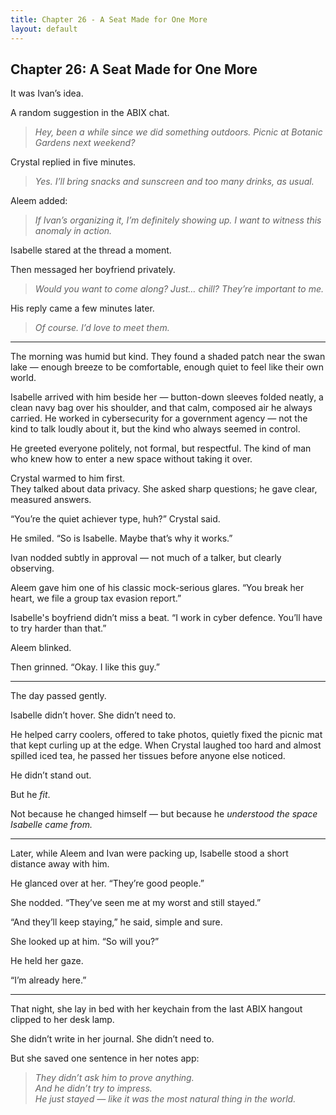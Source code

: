 ```yaml
---
title: Chapter 26 - A Seat Made for One More
layout: default
---
```


## Chapter 26: A Seat Made for One More

It was Ivan’s idea.

A random suggestion in the ABIX chat.

> *Hey, been a while since we did something outdoors. Picnic at Botanic Gardens next weekend?*

Crystal replied in five minutes.

> *Yes. I’ll bring snacks and sunscreen and too many drinks, as usual.*

Aleem added:

> *If Ivan’s organizing it, I’m definitely showing up. I want to witness this anomaly in action.*

Isabelle stared at the thread a moment.

Then messaged her boyfriend privately.

> *Would you want to come along? Just… chill? They’re important to me.*

His reply came a few minutes later.

> *Of course. I’d love to meet them.*

---

The morning was humid but kind. They found a shaded patch near the swan lake — enough breeze to be comfortable, enough quiet to feel like their own world.

Isabelle arrived with him beside her — button-down sleeves folded neatly, a clean navy bag over his shoulder, and that calm, composed air he always carried. He worked in cybersecurity for a government agency — not the kind to talk loudly about it, but the kind who always seemed in control.

He greeted everyone politely, not formal, but respectful. The kind of man who knew how to enter a new space without taking it over.

Crystal warmed to him first.  
They talked about data privacy. She asked sharp questions; he gave clear, measured answers.

“You’re the quiet achiever type, huh?” Crystal said.

He smiled. “So is Isabelle. Maybe that’s why it works.”

Ivan nodded subtly in approval — not much of a talker, but clearly observing.

Aleem gave him one of his classic mock-serious glares. “You break her heart, we file a group tax evasion report.”

Isabelle's boyfriend didn’t miss a beat. “I work in cyber defence. You’ll have to try harder than that.”

Aleem blinked.

Then grinned. “Okay. I like this guy.”

---

The day passed gently.

Isabelle didn’t hover. She didn’t need to.

He helped carry coolers, offered to take photos, quietly fixed the picnic mat that kept curling up at the edge. When Crystal laughed too hard and almost spilled iced tea, he passed her tissues before anyone else noticed.

He didn’t stand out.

But he *fit*.

Not because he changed himself — but because he *understood the space Isabelle came from.*

---

Later, while Aleem and Ivan were packing up, Isabelle stood a short distance away with him.

He glanced over at her. “They’re good people.”

She nodded. “They’ve seen me at my worst and still stayed.”

“And they’ll keep staying,” he said, simple and sure.

She looked up at him. “So will you?”

He held her gaze.

“I’m already here.”

---

That night, she lay in bed with her keychain from the last ABIX hangout clipped to her desk lamp.

She didn’t write in her journal. She didn’t need to.

But she saved one sentence in her notes app:

> *They didn’t ask him to prove anything.  
And he didn’t try to impress.  
He just stayed — like it was the most natural thing in the world.*